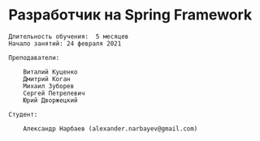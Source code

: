 # Разработчик на Spring Framework
    Длительность обучения:  5 месяцев
    Начало занятий: 24 февраля 2021

    Преподаватели:

        Виталий Куценко
        Дмитрий Коган
        Михаил Зуборев
        Сергей Петрелевич
        Юрий Дворжецкий

    Студент:

        Александр Нарбаев (alexander.narbayev@gmail.com)
